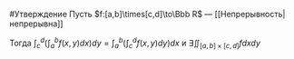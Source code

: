  #Утверждение 
 Пусть $f:[a,b]\times[c,d]\to\Bbb R$ — [[Непрерывность|непрерывна]]

Тогда $\int_c^d\Big(\int_a^b f(x,y)dx\Big)dy = \int_a^b\Big(\int_c^d f(x,y)dy\Big)dx$ и $\exists\iint_{[a,b]\times[c,d]}fdxdy$
